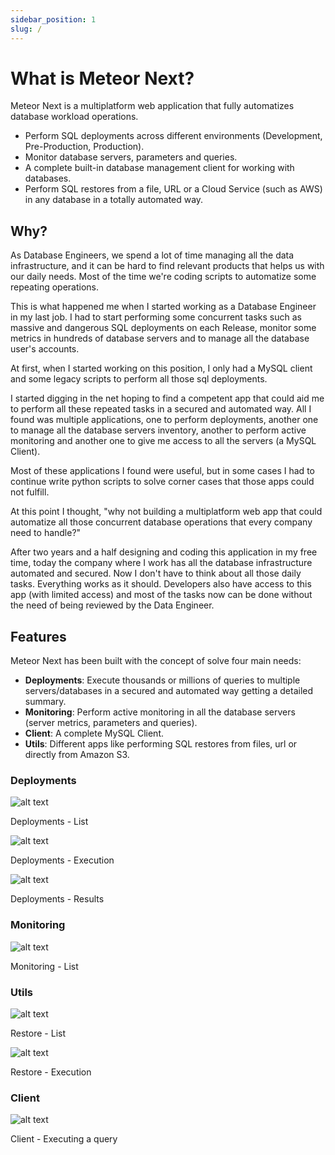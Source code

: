 ```yaml
---
sidebar_position: 1
slug: /
---
```


# What is Meteor Next?

Meteor Next is a multiplatform web application that fully automatizes database workload operations.

- Perform SQL deployments across different environments (Development, Pre-Production, Production).
- Monitor database servers, parameters and queries.
- A complete built-in database management client for working with databases. 
- Perform SQL restores from a file, URL or a Cloud Service (such as AWS) in any database in a totally automated way.

## Why?

As Database Engineers, we spend a lot of time managing all the data infrastructure, and it can be hard to find relevant products that helps us with our daily needs. Most of the time we're coding scripts to automatize some repeating operations.

This is what happened me when I started working as a Database Engineer in my last job. I had to start performing some concurrent tasks such as massive and dangerous SQL deployments on each Release, monitor some metrics in hundreds of database servers and to manage all the database user's accounts.

At first, when I started working on this position, I only had a MySQL client and some legacy scripts to perform all those sql deployments.

I started digging in the net hoping to find a competent app that could aid me to perform all these repeated tasks in a secured and automated way. All I found was multiple applications, one to perform deployments, another one to manage all the database servers inventory, another to perform active monitoring and another one to give me access to all the servers (a MySQL Client).

Most of these applications I found were useful, but in some cases I had to continue write python scripts to solve corner cases that those apps could not fulfill.

At this point I thought, "why not building a multiplatform web app that could automatize all those concurrent database operations that every company need to handle?"

After two years and a half designing and coding this application in my free time, today the company where I work has all the database infrastructure automated and secured. Now I don't have to think about all those daily tasks. Everything works as it should. Developers also have access to this app (with limited access) and most of the tasks now can be done without the need of being reviewed by the Data Engineer.

## Features

Meteor Next has been built with the concept of solve four main needs:

- **Deployments**: Execute thousands or millions of queries to multiple servers/databases in a secured and automated way getting a detailed summary. 
- **Monitoring**: Perform active monitoring in all the database servers (server metrics, parameters and queries).
- **Client**: A complete MySQL Client.
- **Utils**: Different apps like performing SQL restores from files, url or directly from Amazon S3.

### Deployments

![alt text](../../assets/deployments1.png "Deployments - List")

<p style={{textAlign:"center", marginTop:"-10px"}}>Deployments - List</p>

![alt text](../../assets/deployments2.png "Deployments - Execution")

<p style={{textAlign:"center", marginTop:"-10px"}}>Deployments - Execution</p>

![alt text](../../assets/deployments3.png "Deployments - Results")

<p style={{textAlign:"center", marginTop:"-10px"}}>Deployments - Results</p>

### Monitoring

![alt text](../../assets/monitoring.png "Monitoring")

<p style={{textAlign:"center", marginTop:"-10px"}}>Monitoring - List</p>

### Utils

![alt text](../../assets/restore1.png "Restore - List")

<p style={{textAlign:"center", marginTop:"-10px"}}>Restore - List</p>

![alt text](../../assets/restore2.png "Restore - Execution")

<p style={{textAlign:"center", marginTop:"-10px"}}>Restore - Execution</p>

### Client

![alt text](../../assets/client.png "Client")

<p style={{textAlign:"center", marginTop:"-10px"}}>Client - Executing a query</p>